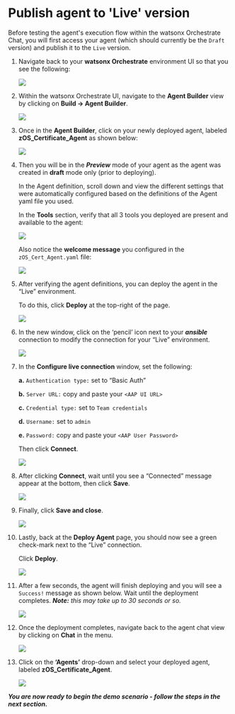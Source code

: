 # Publish agent to 'Live' version

Before testing the agent's execution flow within the watsonx Orchestrate Chat, you will first access your agent (which should currently be the `Draft` version) and publish it to the `Live` version. 

1. Navigate back to your **watsonx Orchestrate** environment UI so that you see the following:
   
    ![](_attachments/pub1.png)

2. Within the watsonx Orchestrate UI, navigate to the **Agent Builder** view by clicking on **Build -> Agent Builder**.
   
    ![](_attachments/pub2.png)

3. Once in the **Agent Builder**, click on your newly deployed agent, labeled **zOS_Certificate_Agent** as shown below:
   
    ![](_attachments/pub3.png)

4. Then you will be in the ***Preview*** mode of your agent as the agent was created in **draft** mode only (prior to deploying). 
   
    In the Agent definition, scroll down and view the different settings that were automatically configured based on the definitions of the Agent yaml file you used.

    In the **Tools** section, verify that all 3 tools you deployed are present and available to the agent:

    ![](_attachments/pub4.png)

    Also notice the **welcome message** you configured in the `zOS_Cert_Agent.yaml` file:

    ![](_attachments/pub5.png)

5. After verifying the agent definitions, you can deploy the agent in the “Live” environment. 
   
    To do this, click **Deploy** at the top-right of the page.

    ![](_attachments/pub6.png)

6. In the new window, click on the ‘pencil’ icon next to your ***ansible*** connection to modify the connection for your “Live” environment.
   
    ![](_attachments/pub7.png)

7. In the **Configure live connection** window, set the following:
   
    **a.** `Authentication type:` set to “Basic Auth”

    **b.** `Server URL:` copy and paste your `<AAP UI URL>`

    **c.** `Credential type:` set to `Team credentials`

    **d.** `Username:` set to `admin`

    **e.** `Password:` copy and paste your `<AAP User Password>`

    Then click **Connect**. 

    ![](_attachments/pub8.png)

8. After clicking **Connect**, wait until you see a “Connected” message appear at the bottom, then click **Save**.
   
    ![](_attachments/pub9.png)

9. Finally, click **Save and close**.
    
    ![](_attachments/pub10.png)

10. Lastly, back at the **Deploy Agent** page, you should now see a green check-mark next to the “Live” connection. 
    
    Click **Deploy**.

    ![](_attachments/pub11.png)

11. After a few seconds, the agent will finish deploying and you will see a `Success!` message as shown below. Wait until the deployment completes. ***Note:** this may take up to 30 seconds or so.*
    
    ![](_attachments/pub12.png)

12. Once the deployment completes, navigate back to the agent chat view by clicking on **Chat** in the menu.
    
    ![](_attachments/pub13.png)

13. Click on the **‘Agents’** drop-down and select your deployed agent, labeled **zOS_Certificate_Agent**.
    
    ![](_attachments/pub14.png)

***You are now ready to begin the demo scenario - follow the steps in the next section.***


